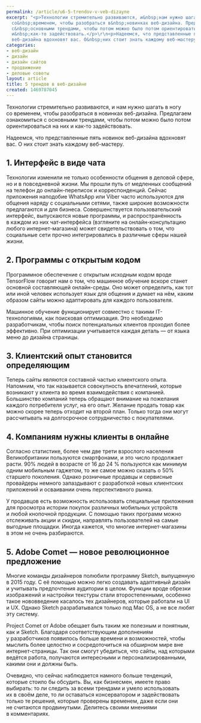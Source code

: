 ```yaml
---
permalink: /article/u6-5-trendov-v-veb-dizayne
excerpt: "<p>Технологии стремительно развиваются, и&nbsp;нам нужно шагать в&nbsp;ногу
  со&nbsp;временем, чтобы разобраться в&nbsp;новинках веб-дизайна. Предлагаем ознакомиться
  с&nbsp;основными трендами, чтобы потом можно было потом ориентироваться на&nbsp;них
  и&nbsp;как-то задействовать.</p>\r\n<p>Надеемся, что представленные пять новинок
  веб-дизайна вдохновят вас. О&nbsp;них стоит знать каждому веб-мастеру.</p>"
categories:
- веб-дизайн
- дизайн
- дизайн сайтов
- продвижение
- деловые советы
layout: article
title: 5 трендов в веб-дизайне
created: 1469787045
---
```

Технологии стремительно развиваются, и нам нужно шагать в ногу со временем, чтобы разобраться в новинках веб-дизайна. Предлагаем ознакомиться с основными трендами, чтобы потом можно было потом ориентироваться на них и как-то задействовать.

Надеемся, что представленные пять новинок веб-дизайна вдохновят вас. О них стоит знать каждому веб-мастеру.

## 1. Интерфейс в виде чата ##

Технологии изменили не только особенности общения в деловой сфере, но и в повседневной жизни. Мы прошли путь от медленных сообщений на телефон до онлайн-переписок и корреспонденций. Сейчас приложения наподобие WhatsApp или Viber часто используются для общения наряду с социальными сетями, также широкие возможности предлагаются и для бизнеса. Совершенствуется пользовательский интерфейс, выпускаются новые программы, и распространённость в каждом из них чат-интерфейса (взгляните на онлайн-консультацию любого интернет-магазина) может свидетельствовать о том, что социальные сети прочно интегрировались в различные сферы нашей жизни.

## 2. Программы с открытым кодом ##

Программное обеспечение с открытым исходным кодом вроде TensorFlow говорит нам о том, что машинное обучение вскоре станет основной составляющей онлайн-среды. Оно может определить, как тот или иной человек использует язык для общения и думает на нём, каким образом сайты можно адаптировать для каждого пользователя.

Машинное обучение функционирует совместно с такими IT-технологиями, как поисковая оптимизация. Это необходимо разработчикам, чтобы поиск потенциальных клиентов проходил более эффективно. При оптимизации учитывается каждая деталь — от языка меню до дизайна страницы.

## 3. Клиентский опыт становится определяющим ##

Теперь сайты являются составной частью клиентского опыта. Напомним, что так называется совокупность впечатлений, которые возникают у клиента во время взаимодействия с компанией. Большинство компаний теперь обращают внимание на пожелания каждого потребителя услуг, на его опыт. Желание продать товар как можно скорее теперь отходит на второй план. Только тогда они могут рассчитывать на долгосрочное сотрудничество с покупателями.

## 4. Компаниям нужны клиенты в онлайне ##

Согласно статистике, более чем две трети взрослого населения Великобритании пользуются смартфонами, и это число продолжает расти. 90% людей в возрасте от 16 до 24 % пользуются как минимум одним мобильным гаджетом, то же самое можно сказать о 50% старшего поколения. Однако розничные продавцы и сервисные провайдеры немного запаздывают с разработкой новых клиентских приложений и осваивании очень перспективного рынка.

У продавцов есть возможность использовать специальные приложения для просмотра истории покупок различных мобильных устройств и любой кнопочной продукции. С помощью таких программ можно отслеживать акции и скидки, направлять пользователей на самые выгодные площадки. Иногда кажется, что многие интернет-магазины в этом не очень разбираются.

## 5. Adobe Comet — новое революционное предложение ##

Многие команды дизайнеров полюбили программу Sketch, выпущенную в 2015 году. С её помощью можно легко создавать адаптивный дизайн и учитывать предпочтения аудитории в целом. Функции вроде обрезки изображений и настройки текстуры стали второстепенными, особенно такое нововведение касалось тех дизайнеров, которые работали на UI и UX. Однако Sketch разрабатывался только под Mac OS, а не все любят эту систему.

Project Comet от Adobe обещает быть таким же полезным и понятным, как и Sketch. Благодаря соответствующим дополнениям у разработчиков появилось больше времени и возможностей, чтобы мыслить более целостно и сосредоточиться на обширном мире вне интернет-страницы. Так они смогут убедиться, что сайты, над которыми ведётся работа, получаются интересными и персонализированными, какими они и должны быть.

Очевидно, что сейчас наблюдается намного больше тенденций, которые стоило бы обсудить. Вы, как бизнесмен, имеете право выбирать: то ли следить за всеми трендами и умело использовать их в своём деле, то ли оставаться консерватором и задействовать только те решения, которые проверены временем, даже если они не считаются продвинутыми. Делитесь своими мнениями в комментариях.
